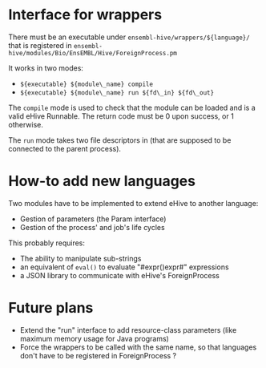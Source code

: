 
# Interface for wrappers

There must be an executable under ``ensembl-hive/wrappers/${language}/`` that is registered
in ``ensembl-hive/modules/Bio/EnsEMBL/Hive/ForeignProcess.pm``

It works in two modes:
* ``${executable} ${module\_name} compile``
* ``${executable} ${module\_name} run ${fd\_in} ${fd\_out}``

The ``compile`` mode is used to check that the module can be loaded and is a
valid eHive Runnable. The return code must be 0 upon success, or 1 otherwise.

The ``run`` mode takes two file descriptors in (that are supposed to be
connected to the parent process).


# How-to add new languages

Two modules have to be implemented to extend eHive to another language:
* Gestion of parameters (the Param interface)
* Gestion of the process' and job's life cycles

This probably requires:
* The ability to manipulate sub-strings
* an equivalent of ``eval()`` to evaluate "#expr()expr#" expressions
* a JSON library to communicate with eHive's ForeignProcess


# Future plans

* Extend the "run" interface to add resource-class parameters (like
  maximum memory usage for Java programs)
* Force the wrappers to be called with the same name, so that languages
  don't have to be registered in ForeignProcess ?

